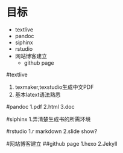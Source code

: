 
目标
====
<!-- MarkdownTOC -->

- textlive
- pandoc
- siphinx
- rstudio
- 网站博客建立
	- github page

<!-- /MarkdownTOC -->

#textlive
1. texmaker,texstudio生成中文PDF
2. 基本latext语法熟悉


#pandoc
1.pdf
2.html
3.doc

#siphinx
1.弄清楚生成书的所需环境


#rstudio
1.r markdown
2.slide show?

#网站博客建立
##github page
1.hexo
2.Jekyll


